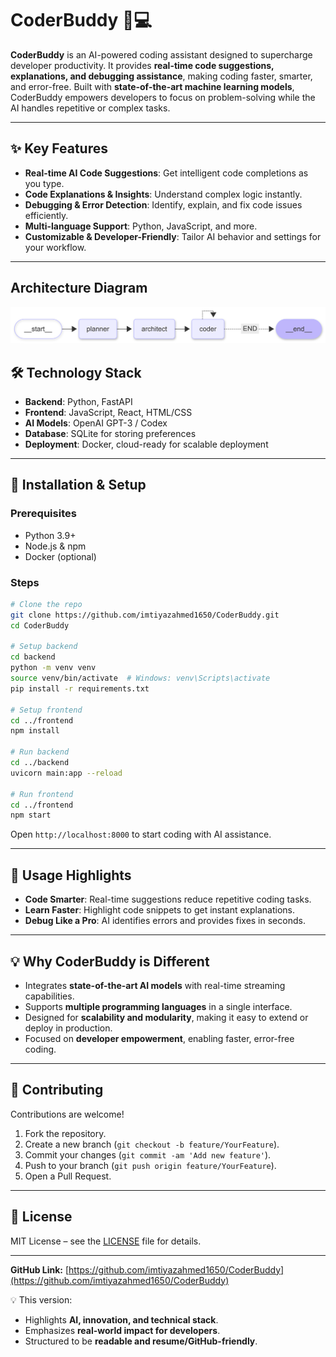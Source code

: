 # CoderBuddy 🤖💻

**CoderBuddy** is an AI-powered coding assistant designed to supercharge developer productivity. It provides **real-time code suggestions, explanations, and debugging assistance**, making coding faster, smarter, and error-free. Built with **state-of-the-art machine learning models**, CoderBuddy empowers developers to focus on problem-solving while the AI handles repetitive or complex tasks.

---

## ✨ Key Features

* **Real-time AI Code Suggestions**: Get intelligent code completions as you type.
* **Code Explanations & Insights**: Understand complex logic instantly.
* **Debugging & Error Detection**: Identify, explain, and fix code issues efficiently.
* **Multi-language Support**: Python, JavaScript, and more.
* **Customizable & Developer-Friendly**: Tailor AI behavior and settings for your workflow.

---
## Architecture Diagram

![Architecture Diagram](
https://github.com/imtiyazahmed1650/CoderBuddy/blob/7914303a43759ff320185ce4bb92bac3a78cf18c/resources/coder_buddy_diagram.png)



## 🛠️ Technology Stack

* **Backend**: Python, FastAPI
* **Frontend**: JavaScript, React, HTML/CSS
* **AI Models**: OpenAI GPT-3 / Codex
* **Database**: SQLite for storing preferences
* **Deployment**: Docker, cloud-ready for scalable deployment

---

## 🚀 Installation & Setup

### Prerequisites

* Python 3.9+
* Node.js & npm
* Docker (optional)

### Steps

```bash
# Clone the repo
git clone https://github.com/imtiyazahmed1650/CoderBuddy.git
cd CoderBuddy

# Setup backend
cd backend
python -m venv venv
source venv/bin/activate  # Windows: venv\Scripts\activate
pip install -r requirements.txt

# Setup frontend
cd ../frontend
npm install

# Run backend
cd ../backend
uvicorn main:app --reload

# Run frontend
cd ../frontend
npm start
```

Open `http://localhost:8000` to start coding with AI assistance.

---

## 📄 Usage Highlights

* **Code Smarter**: Real-time suggestions reduce repetitive coding tasks.
* **Learn Faster**: Highlight code snippets to get instant explanations.
* **Debug Like a Pro**: AI identifies errors and provides fixes in seconds.

---

## 💡 Why CoderBuddy is Different

* Integrates **state-of-the-art AI models** with real-time streaming capabilities.
* Supports **multiple programming languages** in a single interface.
* Designed for **scalability and modularity**, making it easy to extend or deploy in production.
* Focused on **developer empowerment**, enabling faster, error-free coding.

---

## 🤝 Contributing

Contributions are welcome!

1. Fork the repository.
2. Create a new branch (`git checkout -b feature/YourFeature`).
3. Commit your changes (`git commit -am 'Add new feature'`).
4. Push to your branch (`git push origin feature/YourFeature`).
5. Open a Pull Request.

---

## 📄 License

MIT License – see the [LICENSE](LICENSE) file for details.

---

**GitHub Link:** [https://github.com/imtiyazahmed1650/CoderBuddy](https://github.com/imtiyazahmed1650/CoderBuddy)


💡 This version:

* Highlights **AI, innovation, and technical stack**.
* Emphasizes **real-world impact for developers**.
* Structured to be **readable and resume/GitHub-friendly**.

